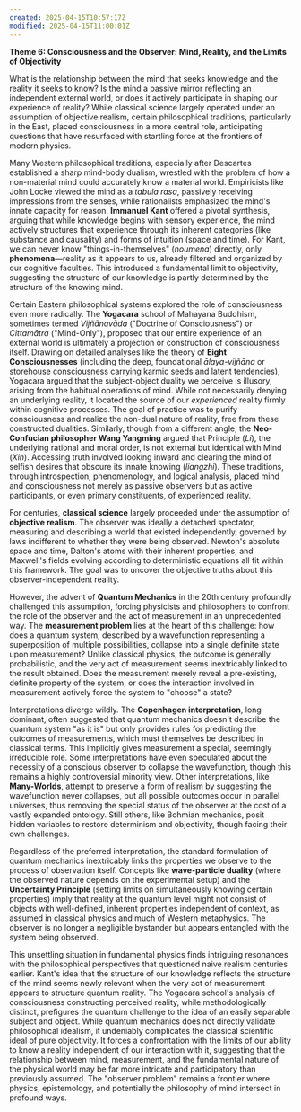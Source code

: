 ```yaml
---
created: 2025-04-15T10:57:17Z
modified: 2025-04-15T11:00:01Z
---
```


**Theme 6: Consciousness and the Observer: Mind, Reality, and the Limits of Objectivity**

What is the relationship between the mind that seeks knowledge and the reality it seeks to know? Is the mind a passive mirror reflecting an independent external world, or does it actively participate in shaping our experience of reality? While classical science largely operated under an assumption of objective realism, certain philosophical traditions, particularly in the East, placed consciousness in a more central role, anticipating questions that have resurfaced with startling force at the frontiers of modern physics.

Many Western philosophical traditions, especially after Descartes established a sharp mind-body dualism, wrestled with the problem of how a non-material mind could accurately know a material world. Empiricists like John Locke viewed the mind as a *tabula rasa*, passively receiving impressions from the senses, while rationalists emphasized the mind's innate capacity for reason. **Immanuel Kant** offered a pivotal synthesis, arguing that while knowledge begins with sensory experience, the mind actively structures that experience through its inherent categories (like substance and causality) and forms of intuition (space and time). For Kant, we can never know "things-in-themselves" (*noumena*) directly, only **phenomena**—reality as it appears to us, already filtered and organized by our cognitive faculties. This introduced a fundamental limit to objectivity, suggesting the structure of our knowledge is partly determined by the structure of the knowing mind.

Certain Eastern philosophical systems explored the role of consciousness even more radically. The **Yogacara** school of Mahayana Buddhism, sometimes termed *Vijñānavāda* ("Doctrine of Consciousness") or *Cittamātra* ("Mind-Only"), proposed that our entire experience of an external world is ultimately a projection or construction of consciousness itself. Drawing on detailed analyses like the theory of **Eight Consciousnesses** (including the deep, foundational *ālaya-vijñāna* or storehouse consciousness carrying karmic seeds and latent tendencies), Yogacara argued that the subject-object duality we perceive is illusory, arising from the habitual operations of mind. While not necessarily denying an underlying reality, it located the source of our *experienced* reality firmly within cognitive processes. The goal of practice was to purify consciousness and realize the non-dual nature of reality, free from these constructed dualities. Similarly, though from a different angle, the **Neo-Confucian philosopher Wang Yangming** argued that Principle (*Li*), the underlying rational and moral order, is not external but identical with Mind (*Xin*). Accessing truth involved looking inward and clearing the mind of selfish desires that obscure its innate knowing (*liangzhi*). These traditions, through introspection, phenomenology, and logical analysis, placed mind and consciousness not merely as passive observers but as active participants, or even primary constituents, of experienced reality.

For centuries, **classical science** largely proceeded under the assumption of **objective realism**. The observer was ideally a detached spectator, measuring and describing a world that existed independently, governed by laws indifferent to whether they were being observed. Newton's absolute space and time, Dalton's atoms with their inherent properties, and Maxwell's fields evolving according to deterministic equations all fit within this framework. The goal was to uncover the objective truths about this observer-independent reality.

However, the advent of **Quantum Mechanics** in the 20th century profoundly challenged this assumption, forcing physicists and philosophers to confront the role of the observer and the act of measurement in an unprecedented way. The **measurement problem** lies at the heart of this challenge: how does a quantum system, described by a wavefunction representing a superposition of multiple possibilities, collapse into a single definite state upon measurement? Unlike classical physics, the outcome is generally probabilistic, and the very act of measurement seems inextricably linked to the result obtained. Does the measurement merely reveal a pre-existing, definite property of the system, or does the interaction involved in measurement actively force the system to "choose" a state?

Interpretations diverge wildly. The **Copenhagen interpretation**, long dominant, often suggested that quantum mechanics doesn't describe the quantum system "as it is" but only provides rules for predicting the outcomes of measurements, which must themselves be described in classical terms. This implicitly gives measurement a special, seemingly irreducible role. Some interpretations have even speculated about the necessity of a conscious observer to collapse the wavefunction, though this remains a highly controversial minority view. Other interpretations, like **Many-Worlds**, attempt to preserve a form of realism by suggesting the wavefunction never collapses, but all possible outcomes occur in parallel universes, thus removing the special status of the observer at the cost of a vastly expanded ontology. Still others, like Bohmian mechanics, posit hidden variables to restore determinism and objectivity, though facing their own challenges.

Regardless of the preferred interpretation, the standard formulation of quantum mechanics inextricably links the properties we observe to the process of observation itself. Concepts like **wave-particle duality** (where the observed nature depends on the experimental setup) and the **Uncertainty Principle** (setting limits on simultaneously knowing certain properties) imply that reality at the quantum level might not consist of objects with well-defined, inherent properties independent of context, as assumed in classical physics and much of Western metaphysics. The observer is no longer a negligible bystander but appears entangled with the system being observed.

This unsettling situation in fundamental physics finds intriguing resonances with the philosophical perspectives that questioned naive realism centuries earlier. Kant's idea that the structure of our knowledge reflects the structure of the mind seems newly relevant when the very act of measurement appears to structure quantum reality. The Yogacara school's analysis of consciousness constructing perceived reality, while methodologically distinct, prefigures the quantum challenge to the idea of an easily separable subject and object. While quantum mechanics does not directly validate philosophical idealism, it undeniably complicates the classical scientific ideal of pure objectivity. It forces a confrontation with the limits of our ability to know a reality independent of our interaction with it, suggesting that the relationship between mind, measurement, and the fundamental nature of the physical world may be far more intricate and participatory than previously assumed. The "observer problem" remains a frontier where physics, epistemology, and potentially the philosophy of mind intersect in profound ways.
